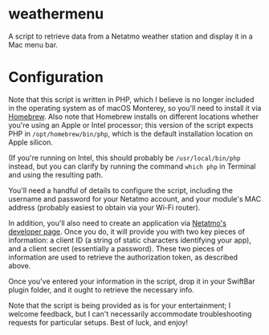 # weathermenu
A script to retrieve data from a Netatmo weather station and display it in a Mac menu bar.

# Configuration

Note that this script is written in PHP, which I believe is no longer included in the operating system as of macOS Monterey, so you'll need to install it via [Homebrew](https://brew.sh). Also note that Homebrew installs on different locations whether you're using an Apple or Intel processor; this version of the script expects PHP in `/opt/homebrew/bin/php`, which is the default installation location on Apple silicon.

(If you're running on Intel, this should probably be `/usr/local/bin/php` instead, but you can clarify by running the command `which php` in Terminal and using the resulting path.

You'll need a handful of details to configure the script, including the username and password for your Netatmo account, and your module's MAC address (probably easiest to obtain via your Wi-Fi router). 

In addition, you'll also need to create an application via [Netatmo's developer page](https://dev.netatmo.com/apps/). Once you do, it will provide you with two key pieces of information: a client ID (a string of static characters identifying your app), and a client secret (essentially a password). These two pieces of information are used to retrieve the authorization token, as described above. 

Once you've entered your information in the script, drop it in your SwiftBar plugin folder, and it ought to retrieve the necessary info.

Note that the script is being provided as is for your entertainment; I welcome feedback, but I can't necessarily accommodate troubleshooting requests for particular setups. Best of luck, and enjoy!